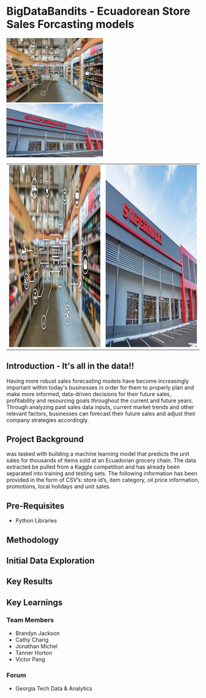 # BigDataBandits - Ecuadorean Store Sales Forcasting models

<img src="https://raw.githubusercontent.com/bjackson2022/BigDataBandits-store-price-predictions/main/images/Sales%20Forecasting%20image.jpg" width=50% height=50%>

<img src="https://raw.githubusercontent.com/bjackson2022/BigDataBandits-store-price-predictions/main/images/area-comercial-1.jpg" width=50% height=50%>


<table>
  <tr>
    <td><img src="https://raw.githubusercontent.com/bjackson2022/BigDataBandits-store-price-predictions/main/images/Sales%20Forecasting%20image.jpg" width="550" height="475"></td>
    <td><img src="https://raw.githubusercontent.com/bjackson2022/BigDataBandits-store-price-predictions/main/images/area-comercial-1.jpg" width="550" height="475"></td>
  </tr>
</table>


## Introduction - It's all in the data!!
Having more robust sales forecasting models have become increasingly important within today's businesses in order for them to properly plan and make more informed, data-driven decisions for their future sales, profitability and resourcing goals throughout the current and future years. Through analyzing past sales data inputs, current market trends and other relevant factors, businesses can forecast their future sales and adjust their company strategies accordingly. 



## Project Background
was tasked with building a machine learning model that predicts the unit sales for thousands of items sold at an Ecuadorian grocery chain. The data extracted be pulled from a Kaggle competition and has already been separated into training and testing sets. The following information has been provided in the form of CSV’s: store id’s, item category, oil price information, promotions, local holidays and unit sales.

## Pre-Requisites
- Python Libraries

## Methodology


## Initial Data Exploration


## Key Results


## Key Learnings


### Team Members

- Brandyn Jackson
- Cathy Chang
- Jonathan Michel
- Tanner Horton
- Victor Pang

### Forum

- Georgia Tech Data & Analytics 
